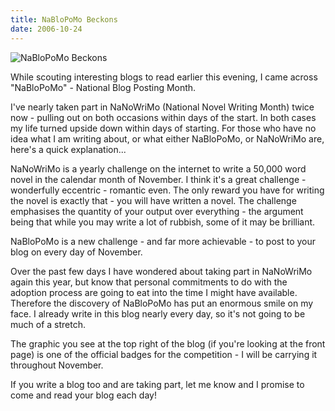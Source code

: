 ```yaml
---
title: NaBloPoMo Beckons
date: 2006-10-24
---
```


![NaBloPoMo Beckons](https://source.unsplash.com/npxXWgQ33ZQ/1600x900)

While scouting interesting blogs to read earlier this evening, I came across "NaBloPoMo" - National Blog Posting Month.

I've nearly taken part in NaNoWriMo (National Novel Writing Month) twice now - pulling out on both occasions within days of the start. In both cases my life turned upside down within days of starting. For those who have no idea what I am writing about, or what either NaBloPoMo, or NaNoWriMo are, here's a quick explanation...

NaNoWriMo is a yearly challenge on the internet to write a 50,000 word novel in the calendar month of November. I think it's a great challenge - wonderfully eccentric - romantic even. The only reward you have for writing the novel is exactly that - you will have written a novel. The challenge emphasises the quantity of your output over everything - the argument being that while you may write a lot of rubbish, some of it may be brilliant.

NaBloPoMo is a new challenge - and far more achievable - to post to your blog on every day of November.

Over the past few days I have wondered about taking part in NaNoWriMo again this year, but know that personal commitments to do with the adoption process are going to eat into the time I might have available. Therefore the discovery of NaBloPoMo has put an enormous smile on my face. I already write in this blog nearly every day, so it's not going to be much of a stretch.

The graphic you see at the top right of the blog (if you're looking at the front page) is one of the official badges for the competition - I will be carrying it throughout November.

If you write a blog too and are taking part, let me know and I promise to come and read your blog each day!